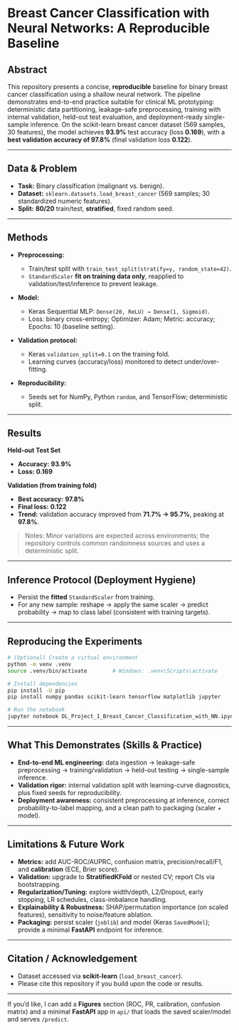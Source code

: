 # Breast Cancer Classification with Neural Networks: A Reproducible Baseline

## Abstract

This repository presents a concise, **reproducible** baseline for binary breast cancer classification using a shallow neural network. The pipeline demonstrates end-to-end practice suitable for clinical ML prototyping: deterministic data partitioning, leakage-safe preprocessing, training with internal validation, held-out test evaluation, and deployment-ready single-sample inference. On the scikit-learn breast cancer dataset (569 samples, 30 features), the model achieves **93.9%** test accuracy (loss **0.169**), with a **best validation accuracy of 97.8%** (final validation loss **0.122**).

---

## Data & Problem

* **Task:** Binary classification (malignant vs. benign).
* **Dataset:** `sklearn.datasets.load_breast_cancer` (569 samples; 30 standardized numeric features).
* **Split:** **80/20** train/test, **stratified**, fixed random seed.

---

## Methods

* **Preprocessing:**

  * Train/test split with `train_test_split(stratify=y, random_state=42)`.
  * `StandardScaler` **fit on training data only**, reapplied to validation/test/inference to prevent leakage.
* **Model:**

  * Keras Sequential MLP: `Dense(20, ReLU) → Dense(1, Sigmoid)`.
  * Loss: binary cross-entropy; Optimizer: Adam; Metric: accuracy; Epochs: 10 (baseline setting).
* **Validation protocol:**

  * Keras `validation_split=0.1` on the training fold.
  * Learning curves (accuracy/loss) monitored to detect under/over-fitting.
* **Reproducibility:**

  * Seeds set for NumPy, Python `random`, and TensorFlow; deterministic split.

---

## Results

**Held-out Test Set**

* **Accuracy:** **93.9%**
* **Loss:** **0.169**

**Validation (from training fold)**

* **Best accuracy:** **97.8%**
* **Final loss:** **0.122**
* **Trend:** validation accuracy improved from **71.7% → 95.7%**, peaking at **97.8%**.

> Notes: Minor variations are expected across environments; the repository controls common randomness sources and uses a deterministic split.

---

## Inference Protocol (Deployment Hygiene)

* Persist the **fitted** `StandardScaler` from training.
* For any new sample: reshape → apply the same scaler → predict probability → map to class label (consistent with training targets).

---

## Reproducing the Experiments

```bash
# (Optional) Create a virtual environment
python -m venv .venv
source .venv/bin/activate        # Windows: .venv\Scripts\activate

# Install dependencies
pip install -U pip
pip install numpy pandas scikit-learn tensorflow matplotlib jupyter

# Run the notebook
jupyter notebook DL_Project_1_Breast_Cancer_Classification_with_NN.ipynb
```

---

## What This Demonstrates (Skills & Practice)

* **End-to-end ML engineering:** data ingestion → leakage-safe preprocessing → training/validation → held-out testing → single-sample inference.
* **Validation rigor:** internal validation split with learning-curve diagnostics, plus fixed seeds for reproducibility.
* **Deployment awareness:** consistent preprocessing at inference, correct probability-to-label mapping, and a clean path to packaging (scaler + model).

---

## Limitations & Future Work

* **Metrics:** add AUC-ROC/AUPRC, confusion matrix, precision/recall/F1, and **calibration** (ECE, Brier score).
* **Validation:** upgrade to **StratifiedKFold** or nested CV; report CIs via bootstrapping.
* **Regularization/Tuning:** explore width/depth, L2/Dropout, early stopping, LR schedules, class-imbalance handling.
* **Explainability & Robustness:** SHAP/permutation importance (on scaled features), sensitivity to noise/feature ablation.
* **Packaging:** persist scaler (`joblib`) and model (Keras `SavedModel`); provide a minimal **FastAPI** endpoint for inference.

---

## Citation / Acknowledgement

* Dataset accessed via **scikit-learn** (`load_breast_cancer`).
* Please cite this repository if you build upon the code or results.

---

If you’d like, I can add a **Figures** section (ROC, PR, calibration, confusion matrix) and a minimal **FastAPI** app in `api/` that loads the saved scaler/model and serves `/predict`.
